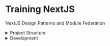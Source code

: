 # Training NextJS
NextJS Design Patterns and Module Federation


<details><summary>Project Structure</summary>
<p>

#### Ecosystem:
```
shell: SSR server [ "express": "^4.17.1","react": "^18.1.0" ]
remote1: standalone application React 18 + Webpack 5
remote2: standalone application React 18 + Webpack 5
```
</p>
<p>

#### Structure:

```
Module Federation Server Side Rendering example using React Suspense.

A basic shell application loading remote components and rendering them server side.

shell is the host application which includes the SSR server.
remote1 standalone application which exposes Content component and consumes Image from remote2
remote2 standalone application which exposes Image component.
```
</p>
</details>

<details><summary>Development</summary>
<p>

#### Setup repository
```
github clone git@github.com:jozemario/training-nodejs.git
cd training-nodejs/
git checkout develop
```
#### Setup project
```
# Install all the dependencies.
yarn 
# Build the packages
yarn build
# Run in the shell and remote1 and remote2 folders to start the servers
yarn serve

This will build the packages and and serve them on ports 3000, 3001 and 3002 respectively.

localhost:3000 (SHELL)
localhost:3001 (STANDALONE REMOTE1)
localhost:3002 (STANDALONE REMOTE2)
```
</p>
</details>


